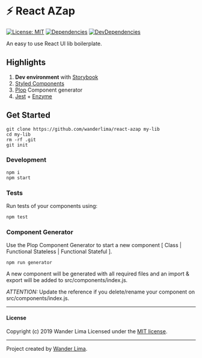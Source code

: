 # ⚡ React AZap

[![License: MIT](https://img.shields.io/badge/License-MIT-yellow.svg)](https://opensource.org/licenses/MIT)
[![Dependencies](https://img.shields.io/david/wanderlima/react-azap.svg)](https://david-dm.org/wanderlima/react-azap)
[![DevDependencies](https://img.shields.io/david/dev/wanderlima/react-azap.svg)](https://david-dm.org/wanderlima/react-azap?type=dev)

An easy to use React UI lib boilerplate.

## Highlights

 1. **Dev environment** with [Storybook]([Storybook](https://storybook.js.org/))
 2. [Styled Components](https://www.styled-components.com/)
 3. [Plop](https://plopjs.com/) Component generator
 4. [Jest](https://jestjs.io/) + [Enzyme](https://airbnb.io/enzyme/)

## Get Started

```
git clone https://github.com/wanderlima/react-azap my-lib
cd my-lib
rm -rf .git
git init
```

### Development
```
npm i
npm start
```

### Tests
Run tests of your components using:
```
npm test
```

### Component Generator
Use the Plop Component Generator to start a new component [ Class | Functional Stateless | Functional Stateful ].
```
npm run generator
```
A new component will be generated with all required files and an import & export will be added to src/components/index.js.

*ATTENTION:* Update the reference if you delete/rename your component on src/components/index.js.


***
#### License
Copyright (c) 2019 Wander Lima
Licensed under the [MIT license](LICENSE).
***
Project created by [Wander Lima](https://atah.com.br).

